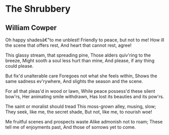 # The Shrubbery
## William Cowper
Oh happy shadesâ€"to me unblest!
Friendly to peace, but not to me!
How ill the scene that offers rest,
And heart that cannot rest, agree!

This glassy stream, that spreading pine,
Those alders quiv'ring to the breeze,
Might sooth a soul less hurt than mine,
And please, if any thing could please.

But fix'd unalterable care
Foregoes not what she feels within,
Shows the same sadness ev'rywhere,
And slights the season and the scene.

For all that pleas'd in wood or lawn,
While peace possess'd these silent bow'rs,
Her animating smile withdrawn,
Has lost its beauties and its pow'rs.

The saint or moralist should tread
This moss-grown alley, musing, slow;
They seek, like me, the secret shade,
But not, like me, to nourish woe!

Me fruitful scenes and prospects waste
Alike admonish not to roam;
These tell me of enjoyments past,
And those of sorrows yet to come.